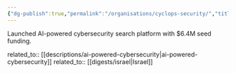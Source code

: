 ```yaml
---
{"dg-publish":true,"permalink":"/organisations/cyclops-security/","title":"Cyclops Security"}
---
```



Launched AI-powered cybersecurity search platform with $6.4M seed funding.

related_to:: [[descriptions/ai-powered-cybersecurity\|ai-powered-cybersecurity]]
related_to:: [[digests/israel\|Israel]]
